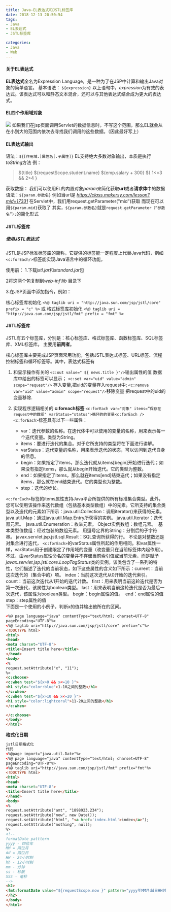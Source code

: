 ```yaml
---
title: Java-EL表达式和JSTL标签库
date: 2018-12-13 20:50:54
tags:
- Java
- EL表达式
- JSTL标签库

categories:
- Java
- Web
---
```

#### 关于EL表达式
**EL表达式**全名为Expression Language，是一种为了在JSP中计算和输出Java对象的简单语言。
基本语法： `${expression}`
以上语句中，*expression*为有效的表达式。该表达式可以和静态文本混合，还可以与其他表达式结合成为更大的表达式。  
<!-- more -->
#### EL四个作用域对象  
![](https://img.mukewang.com/climg/5c0dd2980001c66619201080.jpg)
如果我们在jsp页面调用Servlet的数据信息时，不写这个范围，那么EL就会从在小到大的范围内依次去寻找我们调用的这些数据。（因此最好写上）

#### EL表达式输出
语法：`${[作用域.]属性名[.子属性]}`
EL支持绝大多数对象输出，本质是执行*toString*方法
例：
>${title}
${requestScope.student.name}
${emp.salary + 300}
${ 1<=3 && 2>4 }

获取数据：
我们可以使用EL的内置对象*param*来简化获取**url**或者**请求体**中的数据
语法：`${param.参数名}`
例如当url是 *https://class.makersy.com/lesson?mid=17331*
在Servlet中，我们用request.getParameter("mid")获取
而现在可以用`${param.mid}`获取了
其实，`${param.参数名}`就是`request.getParameter（“参数名”);`的简化形式  

#### JSTL标签库
##### 使用JSTL表达式

JSTL是JSP标准标签库的简称，它提供的标签能一定程度上代替Java代码，例如`<c:forEach/>`标签能实现Java语言中的循环功能。

使用前：
1.下载*jstl.jar*和*standard.jar*包

2将这两个包复制到*web-inf\lib* 目录下

3.在JSP页面中添加指令，例如：

核心标签库初始化
`<%@ taglib uri = "http://java.sun.com/jsp/jstl/core" prefix = "c" %>`
或
格式标签库初始化
`<%@ taglib uri = "http://java.sun.com/jsp/jstl/fmt" prefix = "fmt" %>`

#### JSTL标签库
JSTL有五个标签库，分别是：核心标签库、格式标签库、函数标签库、SQL标签库、XML标签库。
主要用**前两者**。

核心标签库主要完成JSP页面常用功能，包括JSTL表达式标签、URL标签、流程控制标签和循环标签等。其中，表达式标签有

1. 和显示操作有关的
`<c:out value=" ${ news.title }"/>`输出属性的值 数据库中给出的标签可以显示；
`<c:set var="uid" value="admin" scope="request"/>` 存入变量,把uid的变量存入request中;
`<c:remove var="uid" value="admin" scope="request"/>`移除变量  把request中的uid的变量移除.

2. 实现程序逻辑相关的
**c:foreach标签**
`<c:forEach var="对象" items=”保存在request中的数组" varStatus="status">循环的的变量<c:forEach />`
`<c:forEach>`标签具有以下一些属性：
	- var：迭代参数的名称。在迭代体中可以使用的变量的名称，用来表示每一个迭代变量。类型为String。 
	- items：要进行迭代的集合。对于它所支持的类型将在下面进行讲解。 
   	- varStatus：迭代变量的名称，用来表示迭代的状态，可以访问到迭代自身的信息。 
   	- begin：如果指定了items，那么迭代就从items[begin]开始进行迭代；如果没有指定items，那么就从begin开始迭代。它的类型为整数。 
	- end：如果指定了items，那么就在items[end]结束迭代；如果没有指定items，那么就在end结束迭代。它的类型也为整数。 
	- step：迭代的步长。

`<c:forEach>`标签的items属性支持Java平台所提供的所有标准集合类型。此外，您可以使用该操作来迭代数组（包括基本类型数组）中的元素。它所支持的集合类型以及迭代的元素如下所示： 
​            java.util.Collection：调用iterator()来获得的元素。             java.util.Map：通过java.util.Map.Entry所获得的实例。 
​            java.util.Iterator：迭代器元素。 
​            java.util.Enumeration：枚举元素。 
​            Object实例数组：数组元素。 
​            基本类型值数组：经过包装的数组元素。 
​            用逗号定界的String：分割后的子字符串。 
​            javax.servlet.jsp.jstl.sql.Result：SQL查询所获得的行。 
​          不论是对整数还是对集合进行迭代， `<c:forEach>`的varStatus属性所起的作用相同。和var属性一样，varStatus用于创建限定了作用域的变量（改变量只在当前标签体内起作用）。不过，由varStatus属性命名的变量并不存储当前索引值或当前元素，而是赋予*javax.servlet.jsp.jstl.core.LoopTagStatus*类的实例。该类包含了一系列的特性，它们描述了迭代的当前状态，如下这些属性的含义如下所示： 
​            current：当前这次迭代的（集合中的）项。 
​            index：当前这次迭代从0开始的迭代索引。 
​            count：当前这次迭代从1开始的迭代计数。 
​            first：用来表明当前这轮迭代是否为第一次迭代，该属性为boolean类型。 
​            last：用来表明当前这轮迭代是否为最后一次迭代，该属性为boolean类型。 
​            begin：begin属性的值。 
​            end：end属性的值 
​            step：step属性的值
​            
下面是一个使用的小例子，判断x的值并输出他所在的区间。  
```html
<%@ page language="java" contentType="text/html; charset=UTF-8"
pageEncoding="UTF-8"%>
<%@ taglib uri="http://java.sun.com/jsp/jstl/core" prefix="c"%>
<!DOCTYPE html>
<html>
<head>
<meta charset="UTF-8">
<title>Insert title here</title>
</head>
<body>
<%
request.setAttribute("x", "11");
%>
<c:choose>
<c:when test="${x>0 && x<=10 }">
<h1 style="color:blue">1-10之间的整数</h1>
</c:when>
<c:when test="${x>10 && x<=20 }">
<h1 style="color:lightcoral">11-20之间的整数</h1>
</c:when>

</c:choose>
</body>
</html>
```

**格式化日期**
```html
jstl日期格式化
代码
<%@page import="java.util.Date"%>
<%@ page language="java" contentType="text/html; charset=UTF-8"
pageEncoding="UTF-8"%>
<%@ taglib uri="http://java.sun.com/jsp/jstl/fmt" prefix="fmt"%>
<!DOCTYPE html>
<html>
<head>
<meta charset="UTF-8">
<title>Insert title here</title>
</head>
<body>
<%
request.setAttribute("amt", "1898923.234");
request.setAttribute("now", new Date());
request.setAttribute("html", "<a href='index.html'>index</a>");
request.setAttribute("nothing", null);
%>
<!-- 
formatDate patttern
yyyy - 四位年
MM = 两位月
dd = 两位日
HH - 24小时制
hh - 12小时制
mm - 分钟
ss - 秒数
SSS - 毫秒
-->
<h2>
<fmt:formatDate value="${requestScope.now }" pattern="yyyy年MM月dd日HH时mm分ss秒SSS毫秒" />	
</h2>
</body>
</html>
```